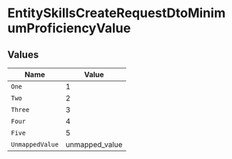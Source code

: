 # EntitySkillsCreateRequestDtoMinimumProficiencyValue


## Values

| Name            | Value           |
| --------------- | --------------- |
| `One`           | 1               |
| `Two`           | 2               |
| `Three`         | 3               |
| `Four`          | 4               |
| `Five`          | 5               |
| `UnmappedValue` | unmapped_value  |
